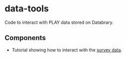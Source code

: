 # data-tools

Code to interact with PLAY data stored on Databrary.

## Components

- Tutorial showing how to interact with the [survey data](https://play-behaviorome.github.io/data-tools/survey-data.html).
